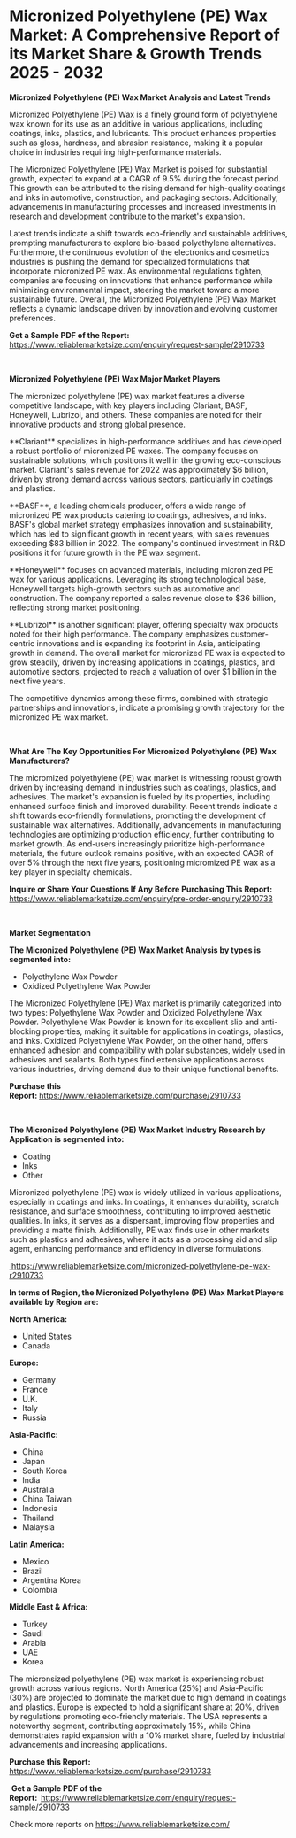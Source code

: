 <p><h1>Micronized Polyethylene (PE) Wax Market: A Comprehensive Report of its Market Share & Growth Trends 2025 - 2032</h1></p><p><strong>Micronized Polyethylene (PE) Wax Market Analysis and Latest Trends</strong></p>
<p><p>Micronized Polyethylene (PE) Wax is a finely ground form of polyethylene wax known for its use as an additive in various applications, including coatings, inks, plastics, and lubricants. This product enhances properties such as gloss, hardness, and abrasion resistance, making it a popular choice in industries requiring high-performance materials.</p><p>The Micronized Polyethylene (PE) Wax Market is poised for substantial growth, expected to expand at a CAGR of 9.5% during the forecast period. This growth can be attributed to the rising demand for high-quality coatings and inks in automotive, construction, and packaging sectors. Additionally, advancements in manufacturing processes and increased investments in research and development contribute to the market's expansion.</p><p>Latest trends indicate a shift towards eco-friendly and sustainable additives, prompting manufacturers to explore bio-based polyethylene alternatives. Furthermore, the continuous evolution of the electronics and cosmetics industries is pushing the demand for specialized formulations that incorporate micronized PE wax. As environmental regulations tighten, companies are focusing on innovations that enhance performance while minimizing environmental impact, steering the market toward a more sustainable future. Overall, the Micronized Polyethylene (PE) Wax Market reflects a dynamic landscape driven by innovation and evolving customer preferences.</p></p>
<p><strong>Get a Sample PDF of the Report:&nbsp;</strong> <a href="https://www.reliablemarketsize.com/enquiry/request-sample/2910733?utm_campaign=2747&utm_medium=2&utm_source=Github&utm_content=ia&utm_term=12032025&utm_id=micronized-polyethylene-pe-wax">https://www.reliablemarketsize.com/enquiry/request-sample/2910733</a></p>
<p>&nbsp;</p>
<p><strong>Micronized Polyethylene (PE) Wax Major Market Players</strong></p>
<p><p>The micrоnized polyethylene (PE) wax market features a diverse competitive landscape, with key players including Clariant, BASF, Honeywell, Lubrizol, and others. These companies are noted for their innovative products and strong global presence.</p><p>**Clariant** specializes in high-performance additives and has developed a robust portfolio of micrоnized PE waxes. The company focuses on sustainable solutions, which positions it well in the growing eco-conscious market. Clariant's sales revenue for 2022 was approximately $6 billion, driven by strong demand across various sectors, particularly in coatings and plastics.</p><p>**BASF**, a leading chemicals producer, offers a wide range of micrоnized PE wax products catering to coatings, adhesives, and inks. BASF's global market strategy emphasizes innovation and sustainability, which has led to significant growth in recent years, with sales revenues exceeding $83 billion in 2022. The company's continued investment in R&D positions it for future growth in the PE wax segment.</p><p>**Honeywell** focuses on advanced materials, including micrоnized PE wax for various applications. Leveraging its strong technological base, Honeywell targets high-growth sectors such as automotive and construction. The company reported a sales revenue close to $36 billion, reflecting strong market positioning.</p><p>**Lubrizol** is another significant player, offering specialty wax products noted for their high performance. The company emphasizes customer-centric innovations and is expanding its footprint in Asia, anticipating growth in demand. The overall market for micrоnized PE wax is expected to grow steadily, driven by increasing applications in coatings, plastics, and automotive sectors, projected to reach a valuation of over $1 billion in the next five years. </p><p>The competitive dynamics among these firms, combined with strategic partnerships and innovations, indicate a promising growth trajectory for the micrоnized PE wax market.</p></p>
<p>&nbsp;</p>
<p><strong>What Are The Key Opportunities For Micronized Polyethylene (PE) Wax Manufacturers?</strong></p>
<p><p>The micromized polyethylene (PE) wax market is witnessing robust growth driven by increasing demand in industries such as coatings, plastics, and adhesives. The market's expansion is fueled by its properties, including enhanced surface finish and improved durability. Recent trends indicate a shift towards eco-friendly formulations, promoting the development of sustainable wax alternatives. Additionally, advancements in manufacturing technologies are optimizing production efficiency, further contributing to market growth. As end-users increasingly prioritize high-performance materials, the future outlook remains positive, with an expected CAGR of over 5% through the next five years, positioning micromized PE wax as a key player in specialty chemicals.</p></p>
<p><strong>Inquire or Share Your Questions If Any Before Purchasing This Report:</strong> <a href="https://www.reliablemarketsize.com/enquiry/pre-order-enquiry/2910733?utm_campaign=2747&utm_medium=2&utm_source=Github&utm_content=ia&utm_term=12032025&utm_id=micronized-polyethylene-pe-wax">https://www.reliablemarketsize.com/enquiry/pre-order-enquiry/2910733</a></p>
<p>&nbsp;</p>
<p><strong>Market Segmentation</strong></p>
<p><strong>The Micronized Polyethylene (PE) Wax Market Analysis by types is segmented into:</strong></p>
<p><ul><li>Polyethylene Wax Powder</li><li>Oxidized Polyethylene Wax Powder</li></ul></p>
<p><p>The Micronized Polyethylene (PE) Wax market is primarily categorized into two types: Polyethylene Wax Powder and Oxidized Polyethylene Wax Powder. Polyethylene Wax Powder is known for its excellent slip and anti-blocking properties, making it suitable for applications in coatings, plastics, and inks. Oxidized Polyethylene Wax Powder, on the other hand, offers enhanced adhesion and compatibility with polar substances, widely used in adhesives and sealants. Both types find extensive applications across various industries, driving demand due to their unique functional benefits.</p></p>
<p><strong>Purchase this Report:&nbsp;</strong><a href="https://www.reliablemarketsize.com/purchase/2910733?utm_campaign=2747&utm_medium=2&utm_source=Github&utm_content=ia&utm_term=12032025&utm_id=micronized-polyethylene-pe-wax">https://www.reliablemarketsize.com/purchase/2910733</a></p>
<p>&nbsp;</p>
<p><strong>The Micronized Polyethylene (PE) Wax Market Industry Research by Application is segmented into:</strong></p>
<p><ul><li>Coating</li><li>Inks</li><li>Other</li></ul></p>
<p><p>Micronized polyethylene (PE) wax is widely utilized in various applications, especially in coatings and inks. In coatings, it enhances durability, scratch resistance, and surface smoothness, contributing to improved aesthetic qualities. In inks, it serves as a dispersant, improving flow properties and providing a matte finish. Additionally, PE wax finds use in other markets such as plastics and adhesives, where it acts as a processing aid and slip agent, enhancing performance and efficiency in diverse formulations.</p></p>
<p><a href="https://www.reliablemarketsize.com/micronized-polyethylene-pe-wax-r2910733?utm_campaign=2747&utm_medium=2&utm_source=Github&utm_content=ia&utm_term=12032025&utm_id=micronized-polyethylene-pe-wax">&nbsp;https://www.reliablemarketsize.com/micronized-polyethylene-pe-wax-r2910733</a></p>
<p><strong>In terms of Region, the Micronized Polyethylene (PE) Wax Market Players available by Region are:</strong></p>
<p>
    <p> <strong> North America: </strong>
        <ul>
            <li>United States</li>
            <li>Canada</li>
        </ul>
        </p> 
    <p> <strong> Europe: </strong>
        <ul>
            <li>Germany</li>
            <li>France</li>
            <li>U.K.</li>
            <li>Italy</li>
            <li>Russia</li>
        </ul>
        </p> 
    <p> <strong> Asia-Pacific: </strong>
        <ul>
            <li>China</li>
            <li>Japan</li>
            <li>South Korea</li>
            <li>India</li>
            <li>Australia</li>
            <li>China Taiwan</li>
            <li>Indonesia</li>
            <li>Thailand</li>
            <li>Malaysia</li>
        </ul>
        </p> 
    <p> <strong> Latin America: </strong>
        <ul>
            <li>Mexico</li>
            <li>Brazil</li>
            <li>Argentina Korea</li>
            <li>Colombia</li>
        </ul>
        </p> 
    <p> <strong> Middle East & Africa: </strong>
        <ul>
            <li>Turkey</li>
            <li>Saudi</li>
            <li>Arabia</li>
            <li>UAE</li>
            <li>Korea</li>
        </ul>
    </p>
    </p>
<p><p>The micronsized polyethylene (PE) wax market is experiencing robust growth across various regions. North America (25%) and Asia-Pacific (30%) are projected to dominate the market due to high demand in coatings and plastics. Europe is expected to hold a significant share at 20%, driven by regulations promoting eco-friendly materials. The USA represents a noteworthy segment, contributing approximately 15%, while China demonstrates rapid expansion with a 10% market share, fueled by industrial advancements and increasing applications.</p></p>
<p><strong>Purchase this Report: </strong><a href="https://www.reliablemarketsize.com/purchase/2910733?utm_campaign=2747&utm_medium=2&utm_source=Github&utm_content=ia&utm_term=12032025&utm_id=micronized-polyethylene-pe-wax">https://www.reliablemarketsize.com/purchase/2910733</a></p>
<p>&nbsp;<strong>Get a Sample PDF of the Report:&nbsp;&nbsp;</strong><a href="https://www.reliablemarketsize.com/enquiry/request-sample/2910733?utm_campaign=2747&utm_medium=2&utm_source=Github&utm_content=ia&utm_term=12032025&utm_id=micronized-polyethylene-pe-wax">https://www.reliablemarketsize.com/enquiry/request-sample/2910733</a></p>
<p><strong></strong></p>
<p>Check more reports on <a href="https://www.reliablemarketsize.com/?utm_campaign=2747&utm_medium=2&utm_source=Github&utm_content=ia&utm_term=12032025&utm_id=micronized-polyethylene-pe-wax">https://www.reliablemarketsize.com/</a></p>